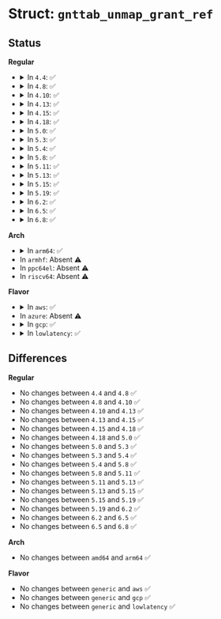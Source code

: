 # Struct: <code>gnttab_unmap_grant_ref</code>

## Status
<b>Regular</b>
<ul>
<li>
<details>
<summary>In <code>4.4</code>: ✅</summary>

```c
struct gnttab_unmap_grant_ref {
    uint64_t host_addr;
    uint64_t dev_bus_addr;
    grant_handle_t handle;
    int16_t status;
};
```
</details>
</li>
<li>
<details>
<summary>In <code>4.8</code>: ✅</summary>

```c
struct gnttab_unmap_grant_ref {
    uint64_t host_addr;
    uint64_t dev_bus_addr;
    grant_handle_t handle;
    int16_t status;
};
```
</details>
</li>
<li>
<details>
<summary>In <code>4.10</code>: ✅</summary>

```c
struct gnttab_unmap_grant_ref {
    uint64_t host_addr;
    uint64_t dev_bus_addr;
    grant_handle_t handle;
    int16_t status;
};
```
</details>
</li>
<li>
<details>
<summary>In <code>4.13</code>: ✅</summary>

```c
struct gnttab_unmap_grant_ref {
    uint64_t host_addr;
    uint64_t dev_bus_addr;
    grant_handle_t handle;
    int16_t status;
};
```
</details>
</li>
<li>
<details>
<summary>In <code>4.15</code>: ✅</summary>

```c
struct gnttab_unmap_grant_ref {
    uint64_t host_addr;
    uint64_t dev_bus_addr;
    grant_handle_t handle;
    int16_t status;
};
```
</details>
</li>
<li>
<details>
<summary>In <code>4.18</code>: ✅</summary>

```c
struct gnttab_unmap_grant_ref {
    uint64_t host_addr;
    uint64_t dev_bus_addr;
    grant_handle_t handle;
    int16_t status;
};
```
</details>
</li>
<li>
<details>
<summary>In <code>5.0</code>: ✅</summary>

```c
struct gnttab_unmap_grant_ref {
    uint64_t host_addr;
    uint64_t dev_bus_addr;
    grant_handle_t handle;
    int16_t status;
};
```
</details>
</li>
<li>
<details>
<summary>In <code>5.3</code>: ✅</summary>

```c
struct gnttab_unmap_grant_ref {
    uint64_t host_addr;
    uint64_t dev_bus_addr;
    grant_handle_t handle;
    int16_t status;
};
```
</details>
</li>
<li>
<details>
<summary>In <code>5.4</code>: ✅</summary>

```c
struct gnttab_unmap_grant_ref {
    uint64_t host_addr;
    uint64_t dev_bus_addr;
    grant_handle_t handle;
    int16_t status;
};
```
</details>
</li>
<li>
<details>
<summary>In <code>5.8</code>: ✅</summary>

```c
struct gnttab_unmap_grant_ref {
    uint64_t host_addr;
    uint64_t dev_bus_addr;
    grant_handle_t handle;
    int16_t status;
};
```
</details>
</li>
<li>
<details>
<summary>In <code>5.11</code>: ✅</summary>

```c
struct gnttab_unmap_grant_ref {
    uint64_t host_addr;
    uint64_t dev_bus_addr;
    grant_handle_t handle;
    int16_t status;
};
```
</details>
</li>
<li>
<details>
<summary>In <code>5.13</code>: ✅</summary>

```c
struct gnttab_unmap_grant_ref {
    uint64_t host_addr;
    uint64_t dev_bus_addr;
    grant_handle_t handle;
    int16_t status;
};
```
</details>
</li>
<li>
<details>
<summary>In <code>5.15</code>: ✅</summary>

```c
struct gnttab_unmap_grant_ref {
    uint64_t host_addr;
    uint64_t dev_bus_addr;
    grant_handle_t handle;
    int16_t status;
};
```
</details>
</li>
<li>
<details>
<summary>In <code>5.19</code>: ✅</summary>

```c
struct gnttab_unmap_grant_ref {
    uint64_t host_addr;
    uint64_t dev_bus_addr;
    grant_handle_t handle;
    int16_t status;
};
```
</details>
</li>
<li>
<details>
<summary>In <code>6.2</code>: ✅</summary>

```c
struct gnttab_unmap_grant_ref {
    uint64_t host_addr;
    uint64_t dev_bus_addr;
    grant_handle_t handle;
    int16_t status;
};
```
</details>
</li>
<li>
<details>
<summary>In <code>6.5</code>: ✅</summary>

```c
struct gnttab_unmap_grant_ref {
    uint64_t host_addr;
    uint64_t dev_bus_addr;
    grant_handle_t handle;
    int16_t status;
};
```
</details>
</li>
<li>
<details>
<summary>In <code>6.8</code>: ✅</summary>

```c
struct gnttab_unmap_grant_ref {
    uint64_t host_addr;
    uint64_t dev_bus_addr;
    grant_handle_t handle;
    int16_t status;
};
```
</details>
</li>
</ul>
<b>Arch</b>
<ul>
<li>
<details>
<summary>In <code>arm64</code>: ✅</summary>

```c
struct gnttab_unmap_grant_ref {
    uint64_t host_addr;
    uint64_t dev_bus_addr;
    grant_handle_t handle;
    int16_t status;
};
```
</details>
</li>
<li>
In <code>armhf</code>: Absent ⚠️
</li>
<li>
In <code>ppc64el</code>: Absent ⚠️
</li>
<li>
In <code>riscv64</code>: Absent ⚠️
</li>
</ul>
<b>Flavor</b>
<ul>
<li>
<details>
<summary>In <code>aws</code>: ✅</summary>

```c
struct gnttab_unmap_grant_ref {
    uint64_t host_addr;
    uint64_t dev_bus_addr;
    grant_handle_t handle;
    int16_t status;
};
```
</details>
</li>
<li>
In <code>azure</code>: Absent ⚠️
</li>
<li>
<details>
<summary>In <code>gcp</code>: ✅</summary>

```c
struct gnttab_unmap_grant_ref {
    uint64_t host_addr;
    uint64_t dev_bus_addr;
    grant_handle_t handle;
    int16_t status;
};
```
</details>
</li>
<li>
<details>
<summary>In <code>lowlatency</code>: ✅</summary>

```c
struct gnttab_unmap_grant_ref {
    uint64_t host_addr;
    uint64_t dev_bus_addr;
    grant_handle_t handle;
    int16_t status;
};
```
</details>
</li>
</ul>

## Differences
<b>Regular</b>
<ul>
<li>
No changes between <code>4.4</code> and <code>4.8</code> ✅
</li>
<li>
No changes between <code>4.8</code> and <code>4.10</code> ✅
</li>
<li>
No changes between <code>4.10</code> and <code>4.13</code> ✅
</li>
<li>
No changes between <code>4.13</code> and <code>4.15</code> ✅
</li>
<li>
No changes between <code>4.15</code> and <code>4.18</code> ✅
</li>
<li>
No changes between <code>4.18</code> and <code>5.0</code> ✅
</li>
<li>
No changes between <code>5.0</code> and <code>5.3</code> ✅
</li>
<li>
No changes between <code>5.3</code> and <code>5.4</code> ✅
</li>
<li>
No changes between <code>5.4</code> and <code>5.8</code> ✅
</li>
<li>
No changes between <code>5.8</code> and <code>5.11</code> ✅
</li>
<li>
No changes between <code>5.11</code> and <code>5.13</code> ✅
</li>
<li>
No changes between <code>5.13</code> and <code>5.15</code> ✅
</li>
<li>
No changes between <code>5.15</code> and <code>5.19</code> ✅
</li>
<li>
No changes between <code>5.19</code> and <code>6.2</code> ✅
</li>
<li>
No changes between <code>6.2</code> and <code>6.5</code> ✅
</li>
<li>
No changes between <code>6.5</code> and <code>6.8</code> ✅
</li>
</ul>
<b>Arch</b>
<ul>
<li>
No changes between <code>amd64</code> and <code>arm64</code> ✅
</li>
</ul>
<b>Flavor</b>
<ul>
<li>
No changes between <code>generic</code> and <code>aws</code> ✅
</li>
<li>
No changes between <code>generic</code> and <code>gcp</code> ✅
</li>
<li>
No changes between <code>generic</code> and <code>lowlatency</code> ✅
</li>
</ul>
